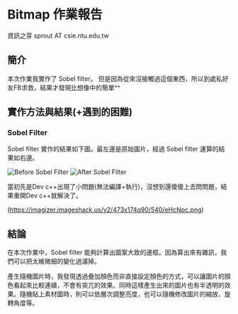 # Bitmap 作業報告
資訊之芽
sprout AT csie.ntu.edu.tw

## 簡介

本次作業我實作了 Sobel filter。
但是因為從來沒接觸過這個東西，所以到處私好友FB求救，結果才發現比想像中的簡單^^

## 實作方法與結果(+遇到的困難)
### Sobel Filter

Sobel filter 實作的結果如下圖。最左邊是原始圖片，經過 Sobel filter 運算的結果如右邊。

![Before Sobel Filter](http://tw-csie-sprout.github.io/programming15spring/pages/uploads/images/homework-bmp/flower_before.jpg) ![After Sobel Filter](http://tw-csie-sprout.github.io/programming15spring/pages/uploads/images/homework-bmp/flower_after.jpg)

當初先是Dev c++出現了小問題(無法編譯+執行)，沒想到還傻傻上去問問題，結果重開Dev c++就解決了。

(https://imagizer.imageshack.us/v2/473x174q90/540/eHcNpc.png)




## 結論

在本次作業中，Sobel filter 能夠計算出圖案大致的邊框。因為算出來有雜訊，我們可以把太維微細的變化過濾掉。

產生隨機圖片時，我發現透過疊加顏色而非直接設定顏色的方式，可以讓圖片的顏色看起來比較連續，不會有突兀的效果。同時這樣產生出來的圖片也有半透明的效果。隨機貼上素材圖時，則可以依層次調整亮度，也可以隨機修改圖片的縮放、旋轉角度等。
